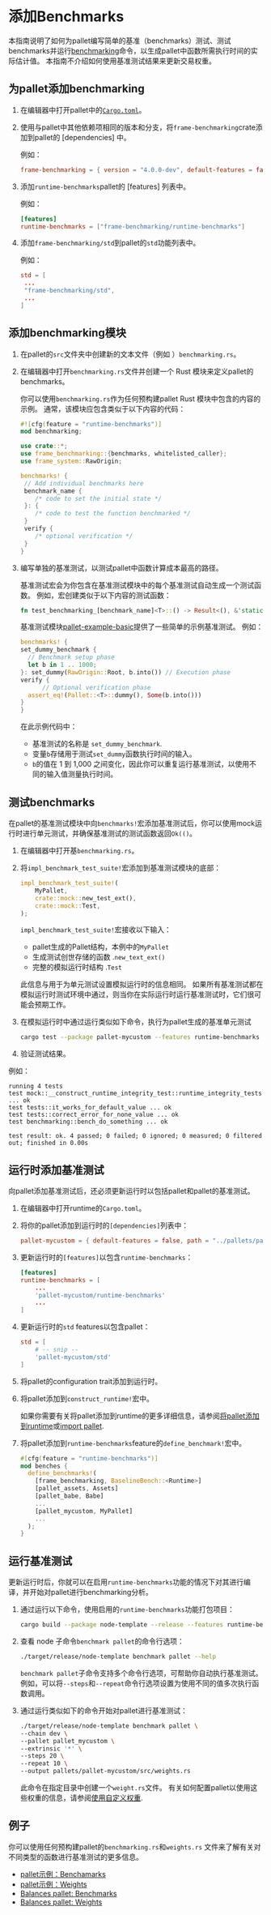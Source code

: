 # 添加Benchmarks

本指南说明了如何为pallet编写简单的基准（benchmarks）测试、测试benchmarks并运行[benchmarking](https://github.com/paritytech/substrate/tree/master/frame/benchmarking)命令，以生成pallet中函数所需执行时间的实际估计值。 本指南不介绍如何使用基准测试结果来更新交易权重。

## 为pallet添加benchmarking

1. 在编辑器中打开pallet中的[`Cargo.toml`](https://github.com/paritytech/substrate/blob/master/frame/examples/basic/Cargo.toml)。

2. 使用与pallet中其他依赖项相同的版本和分支，将`frame-benchmarking`crate添加到pallet的 [dependencies] 中。
   
   例如：
   
   ```toml
   frame-benchmarking = { version = "4.0.0-dev", default-features = false, git = "https://github.com/paritytech/substrate.git", branch = "polkadot-v0.9.25", optional = true }
   ```

3. 添加`runtime-benchmarks`pallet的 [features] 列表中。
   
   例如：
   
   ```toml
   [features]
   runtime-benchmarks = ["frame-benchmarking/runtime-benchmarks"]
   ```

4. 添加`frame-benchmarking/std`到pallet的`std`功能列表中。
   
   例如：
   
   ```toml
   std = [
    ...
    "frame-benchmarking/std",
    ...
   ]
   ```

## 添加benchmarking模块

1. 在pallet的`src`文件夹中创建新的文本文件（例如 ）`benchmarking.rs`。

2. 在编辑器中打开`benchmarking.rs`文件并创建一个 Rust 模块来定义pallet的benchmarks。
   
   你可以使用`benchmarking.rs`作为任何预构建pallet Rust 模块中包含的内容的示例。 通常，该模块应包含类似于以下内容的代码：
   
   ```rust
   #![cfg(feature = "runtime-benchmarks")]
   mod benchmarking;
   
   use crate::*;
   use frame_benchmarking::{benchmarks, whitelisted_caller};
   use frame_system::RawOrigin;
   
   benchmarks! {
    // Add individual benchmarks here
    benchmark_name {
       /* code to set the initial state */
    }: {
       /* code to test the function benchmarked */
    }
    verify {
       /* optional verification */
    }
   }
   ```

3. 编写单独的基准测试，以测试pallet中函数计算成本最高的路径。
   
   基准测试宏会为你包含在基准测试模块中的每个基准测试自动生成一个测试函数。 例如，宏创建类似于以下内容的测试函数：
   
   ```rust
   fn test_benchmarking_[benchmark_name]<T>::() -> Result<(), &'static str>
   ```
   
   基准测试模块[pallet-example-basic](https://github.com/paritytech/substrate/blob/master/frame/examples/basic/src/benchmarking.rs)提供了一些简单的示例基准测试。 例如：
   
   ```rust
   benchmarks! {
   set_dummy_benchmark {
     // Benchmark setup phase
     let b in 1 .. 1000;
   }: set_dummy(RawOrigin::Root, b.into()) // Execution phase
   verify {
         // Optional verification phase
     assert_eq!(Pallet::<T>::dummy(), Some(b.into()))
   }
   }  
   ```
   
   在此示例代码中：
   
   - 基准测试的名称是 `set_dummy_benchmark`.
   - 变量`b`存储用于测试`set_dummy`函数执行时间的输入。
   - `b`的值在 1 到 1,000 之间变化，因此你可以重复运行基准测试，以使用不同的输入值测量执行时间。

## 测试benchmarks

在pallet的基准测试模块中向`benchmarks!`宏添加基准测试后，你可以使用mock运行时进行单元测试，并确保基准测试的测试函数返回`Ok(()`。

1. 在编辑器中打开基`benchmarking.rs`。

2. 将`impl_benchmark_test_suite!`宏添加到基准测试模块的底部：
   
   ```rust
   impl_benchmark_test_suite!(
       MyPallet,
       crate::mock::new_test_ext(),
       crate::mock::Test,
   );
   ```
   
   `impl_benchmark_test_suite!`宏接收以下输入：
   
   - pallet生成的Pallet结构，本例中的`MyPallet`
   - 生成测试创世存储的函数 .`new_text_ext()`
   - 完整的模拟运行时结构 .`Test`
   
   此信息与用于为单元测试设置模拟运行时的信息相同。 如果所有基准测试都在模拟运行时测试环境中通过，则当你在实际运行时运行基准测试时，它们很可能会预期工作。

3. 在模拟运行时中通过运行类似如下命令，执行为pallet生成的基准单元测试
   
   ```bash
   cargo test --package pallet-mycustom --features runtime-benchmarks
   ```

4. 验证测试结果。

例如：

```text
running 4 tests
test mock::__construct_runtime_integrity_test::runtime_integrity_tests ... ok
test tests::it_works_for_default_value ... ok
test tests::correct_error_for_none_value ... ok
test benchmarking::bench_do_something ... ok

test result: ok. 4 passed; 0 failed; 0 ignored; 0 measured; 0 filtered out; finished in 0.00s
```

## 运行时添加基准测试

向pallet添加基准测试后，还必须更新运行时以包括pallet和pallet的基准测试。

1. 在编辑器中打开runtime的`Cargo.toml`。

2. 将你的pallet添加到运行时的`[dependencies]`列表中：
   
   ```toml
   pallet-mycustom = { default-features = false, path = "../pallets/pallet-mycustom"}
   ```

3. 更新运行时的`[features]`以包含`runtime-benchmarks`：
   
   ```toml
   [features]
   runtime-benchmarks = [
       ...
       'pallet-mycustom/runtime-benchmarks'
       ...
   ]
   ```

4. 更新运行时的`std` features以包含pallet：
   
   ```toml
   std = [
       # -- snip --
       'pallet-mycustom/std'
   ]
   ```

5. 将pallet的configuration trait添加到运行时。

6. 将pallet添加到`construct_runtime!`宏中。
   
   如果你需要有关将pallet添加到runtime的更多详细信息，请参阅[将pallet添加到runtime](https://docs.substrate.io/tutorials/build-application-logic/add-a-pallet/)或[import pallet](https://docs.substrate.io/reference/how-to-guides/basics/import-a-pallet/).

7. 将pallet添加到`runtime-benchmarks`feature的`define_benchmark!`宏中。
   
   ```rust
   #[cfg(feature = "runtime-benchmarks")]
   mod benches {
     define_benchmarks!(
       [frame_benchmarking, BaselineBench::<Runtime>]
       [pallet_assets, Assets]
       [pallet_babe, Babe]
       ...
       [pallet_mycustom, MyPallet]
       ...
     );
   }
   ```

## 运行基准测试

更新运行时后，你就可以在启用`runtime-benchmarks`功能的情况下对其进行编译，并开始对pallet进行benchmarking分析。

1. 通过运行以下命令，使用启用的`runtime-benchmarks`功能打包项目：
   
   ```bash
   cargo build --package node-template --release --features runtime-benchmarks
   ```

2. 查看 node 子命令`benchmark pallet`的命令行选项：
   
   ```bash
   ./target/release/node-template benchmark pallet --help
   ```
   
   `benchmark pallet`子命令支持多个命令行选项，可帮助你自动执行基准测试。 例如，可以将`--steps`和`--repeat`命令行选项设置为使用不同的值多次执行函数调用。

3. 通过运行类似如下的命令开始对pallet进行基准测试：
   
   ```bash
   ./target/release/node-template benchmark pallet \
   --chain dev \
   --pallet pallet_mycustom \
   --extrinsic '*' \
   --steps 20 \
   --repeat 10 \
   --output pallets/pallet-mycustom/src/weights.rs
   ```
   
   此命令在指定目录中创建一个`weight.rs`文件。 有关如何配置pallet以使用这些权重的信息，请参阅[使用自定义权重](https://docs.substrate.io/reference/how-to-guides/weights/use-custom-weights/).

## 例子

你可以使用任何预构建pallet的`benchmarking.rs`和`weights.rs` 文件来了解有关对不同类型的函数进行基准测试的更多信息。

- [pallet示例：Benchamarks](https://github.com/paritytech/substrate/blob/master/frame/examples/basic/src/benchmarking.rs)
- [pallet示例：Weights](https://github.com/paritytech/substrate/blob/master/frame/examples/basic/src/weights.rs)
- [Balances pallet: Benchmarks](https://github.com/paritytech/substrate/blob/master/frame/balances/src/benchmarking.rs)
- [Balances pallet: Weights](https://github.com/paritytech/substrate/blob/master/frame/balances/src/weights.rs)
